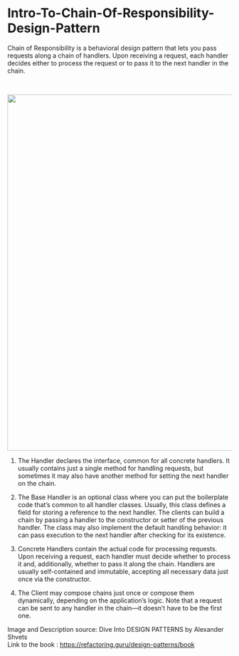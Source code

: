 # Intro-To-Chain-Of-Responsibility-Design-Pattern
Chain of Responsibility is a behavioral design pattern that lets you pass requests along a chain of handlers. Upon receiving a request, each handler decides either to process the request or to pass it to the next handler in the chain.

</br>

<p align="center">
  <img src="https://github.com/user-attachments/assets/64905bb9-99c6-4377-9317-ecce0a041109" width="800">
</p>

1. The Handler declares the interface, common for all concrete handlers. It usually contains just a single method for handling requests, but sometimes it may also have another method for setting the next handler on the chain.

2. The Base Handler is an optional class where you can put the boilerplate code that’s common to all handler classes.
Usually, this class defines a field for storing a reference to the next handler. The clients can build a chain by passing a handler to the constructor or setter of the previous handler. The class may also implement the default handling behavior: it can pass execution to the next handler after checking for its existence.

3. Concrete Handlers contain the actual code for processing requests. Upon receiving a request, each handler must decide whether to process it and, additionally, whether to pass it along the chain.
Handlers are usually self-contained and immutable, accepting all necessary data just once via the constructor.

4. The Client may compose chains just once or compose them dynamically, depending on the application’s logic. Note that a request can be sent to any handler in the chain—it doesn’t have to be the first one.

Image and Description source: Dive Into DESIGN PATTERNS by Alexander Shvets <br/>
Link to the book : https://refactoring.guru/design-patterns/book
